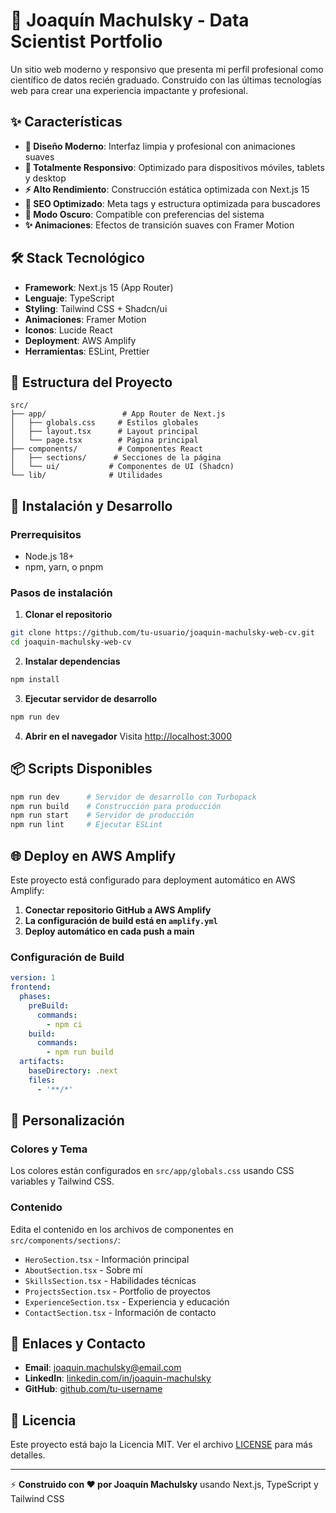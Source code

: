 # 🚀 Joaquín Machulsky - Data Scientist Portfolio

Un sitio web moderno y responsivo que presenta mi perfil profesional como científico de datos recién graduado. Construido con las últimas tecnologías web para crear una experiencia impactante y profesional.

## ✨ Características

- **🎨 Diseño Moderno**: Interfaz limpia y profesional con animaciones suaves
- **📱 Totalmente Responsivo**: Optimizado para dispositivos móviles, tablets y desktop
- **⚡ Alto Rendimiento**: Construcción estática optimizada con Next.js 15
- **🎯 SEO Optimizado**: Meta tags y estructura optimizada para buscadores
- **🌙 Modo Oscuro**: Compatible con preferencias del sistema
- **✨ Animaciones**: Efectos de transición suaves con Framer Motion

## 🛠️ Stack Tecnológico

- **Framework**: Next.js 15 (App Router)
- **Lenguaje**: TypeScript
- **Styling**: Tailwind CSS + Shadcn/ui
- **Animaciones**: Framer Motion
- **Iconos**: Lucide React
- **Deployment**: AWS Amplify
- **Herramientas**: ESLint, Prettier

## 📁 Estructura del Proyecto

```
src/
├── app/                 # App Router de Next.js
│   ├── globals.css     # Estilos globales
│   ├── layout.tsx      # Layout principal
│   └── page.tsx        # Página principal
├── components/         # Componentes React
│   ├── sections/      # Secciones de la página
│   └── ui/           # Componentes de UI (Shadcn)
└── lib/              # Utilidades
```

## 🚀 Instalación y Desarrollo

### Prerrequisitos
- Node.js 18+ 
- npm, yarn, o pnpm

### Pasos de instalación

1. **Clonar el repositorio**
```bash
git clone https://github.com/tu-usuario/joaquin-machulsky-web-cv.git
cd joaquin-machulsky-web-cv
```

2. **Instalar dependencias**
```bash
npm install
```

3. **Ejecutar servidor de desarrollo**
```bash
npm run dev
```

4. **Abrir en el navegador**
Visita [http://localhost:3000](http://localhost:3000)

## 📦 Scripts Disponibles

```bash
npm run dev      # Servidor de desarrollo con Turbopack
npm run build    # Construcción para producción
npm run start    # Servidor de producción
npm run lint     # Ejecutar ESLint
```

## 🌐 Deploy en AWS Amplify

Este proyecto está configurado para deployment automático en AWS Amplify:

1. **Conectar repositorio GitHub a AWS Amplify**
2. **La configuración de build está en `amplify.yml`**
3. **Deploy automático en cada push a main**

### Configuración de Build
```yaml
version: 1
frontend:
  phases:
    preBuild:
      commands:
        - npm ci
    build:
      commands:
        - npm run build
  artifacts:
    baseDirectory: .next
    files:
      - '**/*'
```

## 🎨 Personalización

### Colores y Tema
Los colores están configurados en `src/app/globals.css` usando CSS variables y Tailwind CSS.

### Contenido
Edita el contenido en los archivos de componentes en `src/components/sections/`:
- `HeroSection.tsx` - Información principal
- `AboutSection.tsx` - Sobre mí
- `SkillsSection.tsx` - Habilidades técnicas
- `ProjectsSection.tsx` - Portfolio de proyectos
- `ExperienceSection.tsx` - Experiencia y educación
- `ContactSection.tsx` - Información de contacto

## 🔗 Enlaces y Contacto

- **Email**: joaquin.machulsky@email.com
- **LinkedIn**: [linkedin.com/in/joaquin-machulsky](https://linkedin.com/in/joaquin-machulsky)
- **GitHub**: [github.com/tu-username](https://github.com/tu-username)

## 📄 Licencia

Este proyecto está bajo la Licencia MIT. Ver el archivo [LICENSE](LICENSE) para más detalles.

---

⚡ **Construido con ❤️ por Joaquín Machulsky** usando Next.js, TypeScript y Tailwind CSS
